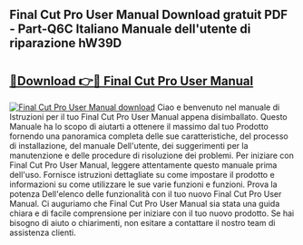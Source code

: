 ## Final Cut Pro User Manual Download gratuit PDF - Part-Q6C Italiano Manuale dell'utente di riparazione hW39D

# <h2><a href="http://dfc3s8y.blite.top/?on=Final+Cut+Pro+User+Manual">🔗Download 👉🔴 Final Cut Pro User Manual</a></h2>

[![Final Cut Pro User Manual download](https://i.imgur.com/lujVjoI.png)](http://dfc3s8y.blite.top/?on=Final+Cut+Pro+User+Manual)
Ciao e benvenuto nel manuale di Istruzioni per il tuo Final Cut Pro User Manual appena disimballato. Questo Manuale ha lo scopo di aiutarti a ottenere il massimo dal tuo Prodotto fornendo una panoramica completa delle sue caratteristiche, del processo di installazione, del manuale Dell'utente, dei suggerimenti per la manutenzione e delle procedure di risoluzione dei problemi. Per iniziare con Final Cut Pro User Manual, leggere attentamente questo manuale prima dell'uso. Fornisce istruzioni dettagliate su come impostare il prodotto e informazioni su come utilizzare le sue varie funzioni e funzioni. Prova la potenza Dell'elenco delle funzionalità con il tuo nuovo Final Cut Pro User Manual. Ci auguriamo che Final Cut Pro User Manual sia stata una guida chiara e di facile comprensione per iniziare con il tuo nuovo prodotto. Se hai bisogno di aiuto o chiarimenti, non esitare a contattare il nostro team di assistenza clienti.
